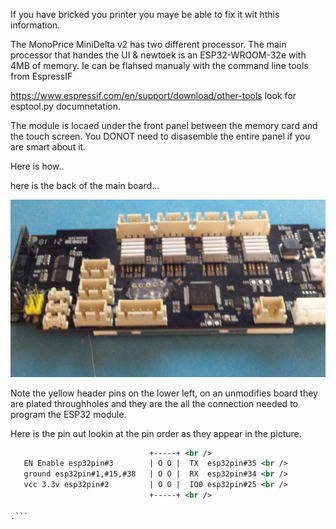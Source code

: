 
If you have bricked you printer you maye be able to fix it wit hthis information.


The MonoPrice MiniDelta v2 has two different processor. The main processor that handes the UI & newtoek is an ESP32-WROOM-32e with 4MB of memory. 
Ie can be flahsed manualy with the command line tools from EspressIF 

https://www.espressif.com/en/support/download/other-tools look for esptool.py documnetation.

The module is locaed under the front panel between the memory card and the touch screen. You DONOT need to disasemble the entire panel if you are smart about it.

Here is how..

here is the back of the main board...


![pic1](/pics/20220801_200219.jpg)

Note the yellow header pins on the lower left, on an unmodifies board they are plated throughholes and they are the all the connection needed to program the ESP32 module.

Here is the pin out lookin at the pin order as they appear in the picture. <br />
```xml
                               +-----+ <br />
   EN Enable esp32pin#3        | O O |  TX  esp32pin#35 <br />
   ground esp32pin#1,#15,#38   | O O |  RX  esp32pin#34 <br />
   vcc 3.3v esp32pin#2         | O O |  IO0 esp32pin#25 <br />
                               +-----+ <br />
  
.```
